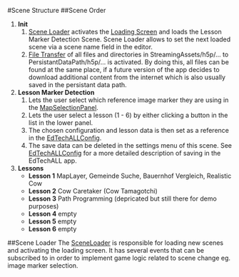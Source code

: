 #Scene Structure
##Scene Order
1. **Init** 
	1. [Scene Loader](../api/Global.SceneLoader.html) activates the [Loading Screen](../api/Global.LoadingScreen.html) and loads the Lesson Marker Detection Scene. Scene Loader allows to set the next loaded scene via a scene name field in the editor. 
	2. [File Transfer](../api/CardModule.FileTransfer.html) of all files and directories in StreamingAssets/h5p/... to PersistantDataPath/h5p/... is activated. By doing this, all files can be found at the same place, if a future version of the app decides to download additional content from the internet which is also usually saved in the persistant data path. 
2. **Lesson Marker Detection**
	1. Lets the user select which reference image marker they are using in the [MapSelectionPanel](../api/Global.MapSelectionPanel.html). 
	2. Lets the user select a lesson (1 - 6) by either clicking a button in the list in the lower panel.
	3. The chosen configuration and lesson data is then set as a reference in the [EdTechALLConfig](EdTechALLConfig.md). 
	4. The save data can be deleted in the settings menu of this scene. See [EdTechALLConfig](EdTechALLConfig.md) for a more detailed description of saving in the EdTechALL app. 
3. **Lessons**
	*	**Lesson 1** MapLayer, Gemeinde Suche, Bauernhof Vergleich, Realistic Cow 
	* 	**Lesson 2** Cow Caretaker (Cow Tamagotchi)
	* 	**Lesson 3** Path Programming (depricated but still there for demo purposes)
	* 	**Lesson 4** empty
	* 	**Lesson 5** empty
	* 	**Lesson 6** 	empty

##Scene Loader
The [SceneLoader](../api/Global.SceneLoader.html) is responsible for loading new scenes and activating the loading screen. It has several events that can be subscribed to in order to implement game logic related to scene change eg. image marker selection. 